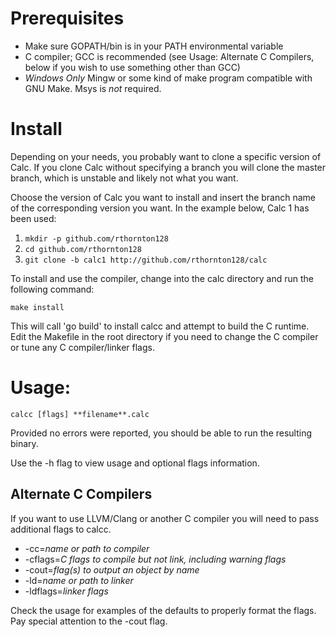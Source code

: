 # Prerequisites

 * Make sure GOPATH/bin is in your PATH environmental variable
 * C compiler; GCC is recommended (see Usage: Alternate C Compilers, below
   if you wish to use something other than GCC)
 * *Windows Only* Mingw or some kind of make program compatible with GNU
   Make. Msys is _not_ required.

# Install

Depending on your needs, you probably want to clone a specific version of
Calc. If you clone Calc without specifying a branch you will clone the master
branch, which is unstable and likely not what you want.

Choose the version of Calc you want to install and insert the branch name of
the corresponding version you want. In the example below, Calc 1 has been used:

 1. `mkdir -p github.com/rthornton128`
 2. `cd github.com/rthornton128`
 3. `git clone -b calc1 http://github.com/rthornton128/calc`

To install and use the compiler, change into the calc directory and run the
following command:

	make install

This will call 'go build' to install calcc and attempt to build the C
runtime. Edit the Makefile in the root directory if you need to change the
C compiler or tune any C compiler/linker flags.

# Usage:

	calcc [flags] **filename**.calc

Provided no errors were reported, you should be able to run the resulting
binary.

Use the -h flag to view usage and optional flags information.

## Alternate C Compilers

If you want to use LLVM/Clang or another C compiler you will need to pass
additional flags to calcc.

 * -cc=*name or path to compiler*
 * -cflags=*C flags to compile but not link, including warning flags*
 * -cout=*flag(s) to output an object by name*
 * -ld=*name or path to linker*
 * -ldflags=*linker flags*

Check the usage for examples of the defaults to properly format the flags.
Pay special attention to the -cout flag.

